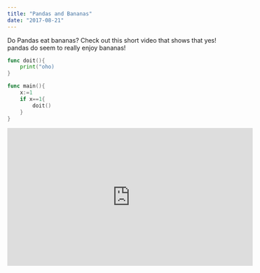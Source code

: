 ```yaml
---
title: "Pandas and Bananas"
date: "2017-08-21"
---
```


Do Pandas eat bananas? Check out this short video that shows that yes! pandas do
seem to really enjoy bananas!

```go
func doit(){
    print("oho)
}

func main(){
    x:=1
    if x==1{
        doit()
    }
}
```


<iframe width="560" height="315" src="https://www.youtube.com/embed/4SZl1r2O_bY" frameborder="0" allowfullscreen></iframe>